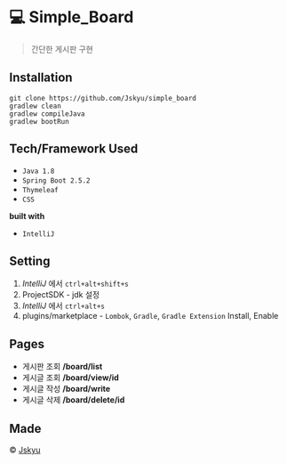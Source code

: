 # :computer: Simple_Board
> 간단한 게시판 구현

## Installation

```
git clone https://github.com/Jskyu/simple_board
gradlew clean
gradlew compileJava
gradlew bootRun
```

## Tech/Framework Used

- `Java 1.8`
- `Spring Boot 2.5.2`
- `Thymeleaf`
- `CSS`

__built with__
- `IntelliJ`


## Setting

1. *IntelliJ* 에서 `ctrl+alt+shift+s`
2. ProjectSDK - jdk 설정
3. *IntelliJ* 에서 `ctrl+alt+s`
4. plugins/marketplace - `Lombok`, `Gradle`, `Gradle Extension` Install, Enable


## Pages
- 게시판 조회  __/board/list__
- 게시글 조회  __/board/view/id__
- 게시글 작성  __/board/write__
- 게시글 삭제  __/board/delete/id__ 

## Made
© [Jskyu](https://github.com/Jskyu)

